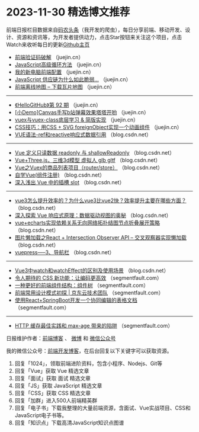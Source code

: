 # 2023-11-30 精选博文推荐

前端日报栏目数据来自[码农头条](http://toutiao.qdkfweb.cn/)（我开发的爬虫），每日分享前端、移动开发、设计、资源和资讯等，为开发者提供动力，点击Star按钮来关注这个项目，点击Watch来收听每日的更新[Github主页](https://github.com/kujian/frontendDaily)
* [前端验证码破解](https://juejin.cn/post/7306062725213044774) （juejin.cn）
* [JavaScript高级循环方法](https://juejin.cn/post/7305572311812423691) （juejin.cn）
* [我的新电脑前端配置](https://juejin.cn/post/7305331479042228275) （juejin.cn）
* [JavaScript 供应链为什么如此脆弱&#8230;](https://juejin.cn/post/7305984042640375817) （juejin.cn）
* [前端离线地图 &#8211; 下载瓦片地图](https://juejin.cn/post/7306062725212930086) （juejin.cn）

***
* [《HelloGitHub》第 92 期](https://juejin.cn/post/7306036684923256871) （juejin.cn）
* [[小Demo]Canvas手写b站弹幕效果塔塔开哟](https://juejin.cn/post/7305984583962984474) （juejin.cn）
* [vuex与vuex-class底层学习 &amp; 简版实现](https://juejin.cn/post/7306023841209450522) （juejin.cn）
* [CSS技巧：用CSS + SVG foreignObject实现一个动画组件](https://juejin.cn/post/7306356212601602102) （juejin.cn）
* [VUE语法-ref和reactive响应式数据引用](https://blog.csdn.net/tangshiyilang/article/details/134701103) （blog.csdn.net）

***
* [Vue 定义只读数据 readonly 与 shallowReadonly](https://blog.csdn.net/xiaowude_boke/article/details/134676426) （blog.csdn.net）
* [Vue+Three.js，三维3d模型 虚拟人 glb gltf](https://blog.csdn.net/qq_25439417/article/details/134701376) （blog.csdn.net）
* [Vue之Vuex的商品列表项目（router/store）](https://blog.csdn.net/zywmac/article/details/134680531) （blog.csdn.net）
* [自学Vue(组件注册)](https://blog.csdn.net/m0_52066209/article/details/134700593) （blog.csdn.net）
* [深入浅出 Vue 中的插槽 slot](https://blog.csdn.net/wswq2505655377/article/details/134649647) （blog.csdn.net）

***
* [vue3怎么提升效率的？为什么vue3比vue2快？效率提升主要在哪些方面？](https://blog.csdn.net/Lora_0925/article/details/134671032) （blog.csdn.net）
* [深入探索 Vue 响应式原理：数据驱动视图的奥秘](https://blog.csdn.net/weixin_42554191/article/details/134683971) （blog.csdn.net）
* [vue+echarts实现依赖关系无向网络拓扑结图节点折叠展开策略](https://blog.csdn.net/weixin_54703767/article/details/134676805) （blog.csdn.net）
* [图片懒加载之React + Intersection Observer API &#8211; 交叉观察器实现懒加载](https://blog.csdn.net/2202_75616310/article/details/134686347) （blog.csdn.net）
* [vuepress&#8212;&#8211;3、导航栏](https://blog.csdn.net/weixin_44235759/article/details/134686166) （blog.csdn.net）

***
* [Vue3中watch和watchEffect的区别及使用场景](https://blog.csdn.net/fanjianwucmx/article/details/134695537) （blog.csdn.net）
* [令人期待的 CSS 新功能：让编码更高效](https://segmentfault.com/a/1190000044372202) （segmentfault.com）
* [一种更好的前端组件结构：组件树](https://segmentfault.com/a/1190000044430369) （segmentfault.com）
* [前端常用设计模式初探 | 京东云技术团队](https://segmentfault.com/a/1190000044429222) （segmentfault.com）
* [使用React+SpringBoot开发一个协同编辑的表格文档](https://segmentfault.com/a/1190000044427990) （segmentfault.com）

***
* [HTTP 缓存最佳实践和 max-age 带来的陷阱](https://segmentfault.com/a/1190000044426302) （segmentfault.com）

日报维护作者：[前端博客](https://qdkfweb.cn/) 、 [微博](http://weibo.com/kujian) 和 [微信公众号](https://open.weixin.qq.com/qr/code?username=caibaojian_com)

我的微信公众号：[前端开发博客](https://open.weixin.qq.com/qr/code?username=caibaojian_com)，在后台回复以下关键字可以获取资源。

1. 回复「1024」，领取前端进阶资料，包含小程序、Nodejs、Git等
2. 回复「Vue」获取 Vue 精选文章
3. 回复「面试」获取 面试 精选文章
4. 回复「JS」获取 JavaScript 精选文章
5. 回复「CSS」获取 CSS 精选文章
6. 回复「加群」进入500人前端精英群
7. 回复「电子书」下载我整理的大量前端资源，含面试、Vue实战项目、CSS和JavaScript电子书等。
8. 回复「知识点」下载高清JavaScript知识点图谱